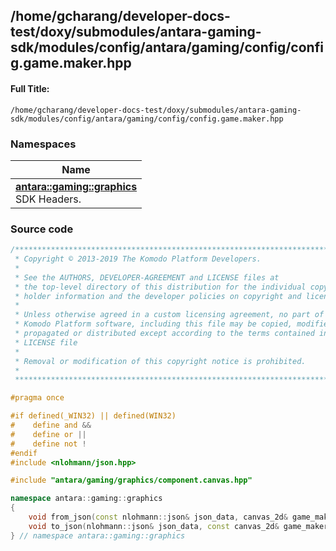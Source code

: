 

## /home/gcharang/developer-docs-test/doxy/submodules/antara-gaming-sdk/modules/config/antara/gaming/config/config.game.maker.hpp

#### Full Title:
```
/home/gcharang/developer-docs-test/doxy/submodules/antara-gaming-sdk/modules/config/antara/gaming/config/config.game.maker.hpp
```







### Namespaces

| Name           |
| -------------- |
| **[antara::gaming::graphics](Namespaces/namespaceantara_1_1gaming_1_1graphics.md)** <br>SDK Headers.  |
















### Source code

```cpp
/******************************************************************************
 * Copyright © 2013-2019 The Komodo Platform Developers.                      *
 *                                                                            *
 * See the AUTHORS, DEVELOPER-AGREEMENT and LICENSE files at                  *
 * the top-level directory of this distribution for the individual copyright  *
 * holder information and the developer policies on copyright and licensing.  *
 *                                                                            *
 * Unless otherwise agreed in a custom licensing agreement, no part of the    *
 * Komodo Platform software, including this file may be copied, modified,     *
 * propagated or distributed except according to the terms contained in the   *
 * LICENSE file                                                               *
 *                                                                            *
 * Removal or modification of this copyright notice is prohibited.            *
 *                                                                            *
 ******************************************************************************/

#pragma once

#if defined(_WIN32) || defined(WIN32)
#    define and &&
#    define or ||
#    define not !
#endif
#include <nlohmann/json.hpp> 

#include "antara/gaming/graphics/component.canvas.hpp" 

namespace antara::gaming::graphics
{
    void from_json(const nlohmann::json& json_data, canvas_2d& game_maker_cfg);
    void to_json(nlohmann::json& json_data, const canvas_2d& game_maker_cfg);
} // namespace antara::gaming::graphics
```




